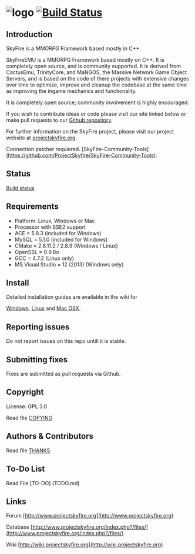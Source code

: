 # ![logo](http://www.projectskyfire.org/public/style_images/9_1_s2QNl.png) [![Build Status](https://travis-ci.org/ProjectSkyfire/SkyFire_5xx.png)](https://travis-ci.org/Naturekight/BAMoP)


## Introduction

SkyFire is a *MMORPG* Framework based mostly in C++.

SkyFireEMU is a MMORPG Framework based mostly on C++. It is completely 
open source, and is community supported. It is derived
from CactusEmu, TrinityCore, and MaNGOS, the Massive Network Game Object Servers, 
and is based on the code of there projects with extensive changes over time to optimize, 
improve and cleanup the codebase at the same time as improving the ingame mechanics
and functionality.

It is completely open source; community involvement is highly encouraged.

If you wish to contribute ideas or code please visit our site linked below or
make pull requests to our 
[Github repository](https://github.com/ProjectSkyfire/SkyFire_5xx).

For further information on the SkyFire project, please visit our project website at 
[projectskyfire.org](http://www.projectskyfire.org).

Connection patcher requiered.
[SkyFire-Community-Tools] (https://github.com/ProjectSkyfire/SkyFire-Community-Tools).

## Status

[Build status](https://travis-ci.org/ProjectSkyfire/SkyFire_5xx/builds)

## Requirements

+ Platform: Linux, Windows or Mac
+ Processor with SSE2 support
+ ACE = 5.8.3 (included for Windows)
+ MySQL = 5.1.0 (included for Windows)
+ CMake = 2.8.11.2 / 2.8.9 (Windows / Linux)
+ OpenSSL = 0.9.8o
+ GCC = 4.7.2 (Linux only)
+ MS Visual Studio = 12 (2013) (Windows only)


## Install

Detailed installation guides are available in the wiki for

[Windows](http://wiki.projectskyfire.org/index.php?title=Installation_Windows),
[Linux](http://wiki.projectskyfire.org/index.php?title=Installation_Linux) and
[Mac OSX](http://wiki.projectskyfire.org/index.php?title=Installation_Mac_OS_X).


## Reporting issues

Do not report issues on this repo untill it is stable.

## Submitting fixes

Fixes are submitted as pull requests via Github. 

## Copyright

License: GPL 3.0

Read file [COPYING](COPYING.md)


## Authors &amp; Contributors

Read file [THANKS](THANKS.md)

## To-Do List

Read File [TO-DO] (TODO.md)

## Links

Forum [http://www.projectskyfire.org](http://www.projectskyfire.org)

Database [http://www.projectskyfire.org/index.php?/files/](http://www.projectskyfire.org/index.php?/files/)

Wiki [http://wiki.projectskyfire.org](http://wiki.projectskyfire.org)
